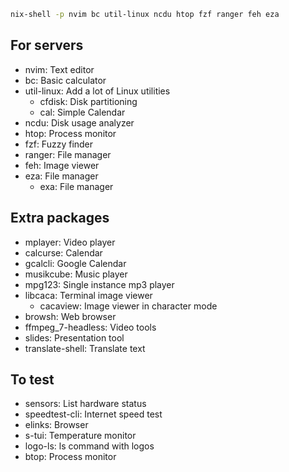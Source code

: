 ```sh
nix-shell -p nvim bc util-linux ncdu htop fzf ranger feh eza
```

## For servers

- nvim: Text editor
- bc: Basic calculator
- util-linux: Add a lot of Linux utilities
  - cfdisk: Disk partitioning
  - cal: Simple Calendar
- ncdu: Disk usage analyzer
- htop: Process monitor
- fzf: Fuzzy finder
- ranger: File manager
- feh: Image viewer
- eza: File manager
  - exa: File manager

## Extra packages

- mplayer: Video player
- calcurse: Calendar
- gcalcli: Google Calendar
- musikcube: Music player
- mpg123: Single instance mp3 player
- libcaca: Terminal image viewer
  - cacaview: Image viewer in character mode
- browsh: Web browser
- ffmpeg_7-headless: Video tools
- slides: Presentation tool
- translate-shell: Translate text

## To test

- sensors: List hardware status
- speedtest-cli: Internet speed test
- elinks: Browser
- s-tui: Temperature monitor
- logo-ls: ls command with logos
- btop: Process monitor
